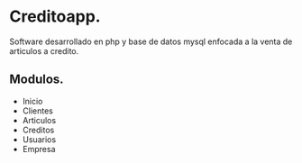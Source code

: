 # Creditoapp.
Software desarrollado en php y base de datos mysql enfocada a la venta de articulos a credito.

## Modulos.
* Inicio
* Clientes
* Articulos
* Creditos
* Usuarios
* Empresa
